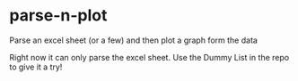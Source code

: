 # parse-n-plot
Parse an excel sheet (or a few) and then plot a graph form the data

Right now it can only parse the excel sheet. Use the Dummy List in the repo to give it a try!